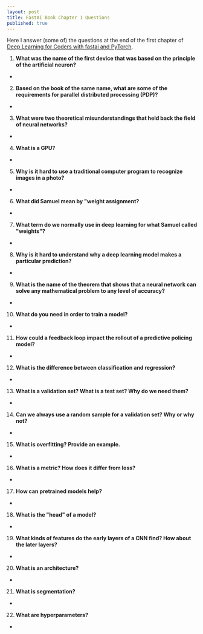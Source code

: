 ```yaml
---
layout: post
title: FastAI Book Chapter 1 Questions
published: true
---
```


Here I answer (some of) the questions at the end of the first chapter of [Deep Learning for Coders with fastai and PyTorch](https://github.com/fastai/fastbook).

1. **What was the name of the first device that was based on the principle of the artificial neuron?**
  - 
2. **Based on the book of the same name, what are some of the requirements for parallel distributed processing (PDP)?**
  -
3. **What were two theoretical misunderstandings that held back the field of neural networks?**
  -
4. **What is a GPU?**
  -
5. **Why is it hard to use a traditional computer program to recognize images in a photo?**
  -
6. **What did Samuel mean by "weight assignment?**
  -
7. **What term do we normally use in deep learning for what Samuel called "weights"?**
  -
8. **Why is it hard to understand why a deep learning model makes a particular prediction?**
  -
9. **What is the name of the theorem that shows that a neural network can solve any mathematical problem to any level of accuracy?**
  -
10. **What do you need in order to train a model?**
  -
11. **How could a feedback loop impact the rollout of a predictive policing model?**
  -
12. **What is the difference between classification and regression?**
  -
13. **What is a validation set? What is a test set? Why do we need them?**
  -
14. **Can we always use a random sample for a validation set? Why or why not?**
  -
15. **What is overfitting? Provide an example.**
  -
16. **What is a metric? How does it differ from loss?**
  -
17. **How can pretrained models help?**
  -
18. **What is the "head" of a model?**
  -
19. **What kinds of features do the early layers of a CNN find? How about the later layers?**
  -
20. **What is an architecture?**
  -
21. **What is segmentation?**
  -
22. **What are hyperparameters?**
  -

